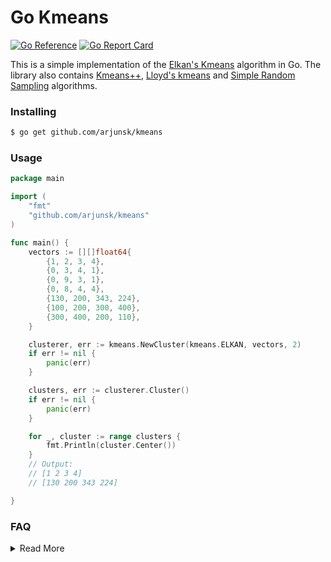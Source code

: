 # Go Kmeans

[![Go Reference](https://pkg.go.dev/badge/github.com/arjunsk/kmeans/kmeans.svg)](https://pkg.go.dev/github.com/arjunsk/kmeans)
[![Go Report Card](https://goreportcard.com/badge/github.com/arjunsk/kmeans)](https://goreportcard.com/report/github.com/arjunsk/kmeans)

This is a simple implementation of the [Elkan's Kmeans](https://cdn.aaai.org/ICML/2003/ICML03-022.pdf)
algorithm in Go. The library also contains [Kmeans++](https://en.wikipedia.org/wiki/K-means%2B%2B),
[Lloyd's kmeans](https://en.wikipedia.org/wiki/K-means_clustering#Standard_algorithm_(naive_k-means)) and
[Simple Random Sampling](https://en.wikipedia.org/wiki/Simple_random_sample) algorithms.

### Installing

```sh
$ go get github.com/arjunsk/kmeans
```

### Usage

```go
package main

import (
	"fmt"
	"github.com/arjunsk/kmeans"
)

func main() {
	vectors := [][]float64{
		{1, 2, 3, 4},
		{0, 3, 4, 1},
		{0, 9, 3, 1},
		{0, 8, 4, 4},
		{130, 200, 343, 224},
		{100, 200, 300, 400},
		{300, 400, 200, 110},
	}

	clusterer, err := kmeans.NewCluster(kmeans.ELKAN, vectors, 2)
	if err != nil {
		panic(err)
	}

	clusters, err := clusterer.Cluster()
	if err != nil {
		panic(err)
	}

	for _, cluster := range clusters {
		fmt.Println(cluster.Center())
	}
	// Output:
	// [1 2 3 4]
	// [130 200 343 224]

}
```

### FAQ
<details>
<summary> Read More </summary>

#### Why not Kmeans++ initialization in Elkan's?

The default settings of Elkan's Kmeans is to use [random initialization](/initializer/random.go)
instead of  [Kmeans++ initialization](/initializer/kmeans_plus_plus.go).

Based on the excerpt
from [FAISS discussion](https://github.com/facebookresearch/faiss/issues/268#issuecomment-348184505), it was observed
that Kmeans++ overhead computation cost is not worth for large scale use case.

> Scikitlearn uses k-means++ initialization by default (you can also use random points), which is good in the specific
> corner-case you consider. It should actually gives you perfect result even without any iteration with high
> probability,
> because the kind of evaluation you consider is exactly what k-means++ has be designed to better handle.
> We have not implemented it in Faiss, because with our former Yael library, which implements both k-means++ and regular
> random initialization, we observed that the overhead computational cost was not worth the saving (negligible) in all
> large-scale settings we have considered.

#### When should you consider sub-sampling?

As mentioned [here](https://github.com/facebookresearch/faiss/wiki/FAQ#can-i-ignore-warning-clustering-xxx-points-to-yyy-centroids),
when the number of vectors is large, it is recommended to use sub-sampling.


> When applying k-means algorithm to cluster n points to k centroids, there are several cases:
>
> - n < k: this raises an exception with an assertion because we cannot do anything meaningful
> - n < min_points_per_centroid * k: this produces the warning above. It means that usually there are too few points to
    reliably estimate the centroids. This may still be ok if the dataset to index is as small as the training set.
> - n < max_points_per_centroid * k: comfort zone
> - n > max_points_per_centroid * k: there are too many points, making k-means unnecessarily slow. Then the training set
    is sampled.
>
>The parameters {min,max}_points_per_centroids (39 and 256 by default) belong to the ClusteringParameters structure.

#### What could be your sample size?
- [Apache Sedona](https://github.com/apache/sedona/blob/06e7d679ff979a4f052e0afe5df0b303bf8d70fb/spark/common/src/main/java/org/apache/sedona/core/utils/RDDSampleUtils.java#L36C10-L36C10) uses the following sampling rule.

>  Number of partitions (ie K) cannot exceed half the number of records.
> 
>  Returns total number of records if it is < 1000. Otherwise, returns 1% of the total number
>  of records or 2x number of partitions whichever is larger. Never returns a
>  number > Integer.MAX_VALUE.

The 2x could be based on the dimension of vector (here is geo-coordinates). For example, if the vector is 
1000 dimension, then the sample size could be Max( 1% * total vectors, 1000 x k).

- Based on FAISS, the sample size could be `max_points_per_centroid * k` if `n > max_points_per_centroid * k`.



#### What should be the ideal K?
Based on the recommendations from [PGVector](https://github.com/pgvector/pgvector/tree/master#ivfflat) IVF INDEX, 
the idea K should 

> Choose an appropriate number of K - a good place to start is rows / 1000 for up to 1M rows and 
> sqrt(rows) for over 1M rows



</details>
